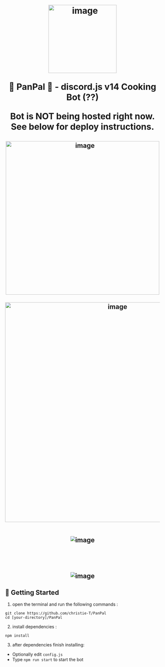 <h1 align="center">
  <br>
<img width="222" alt="image" src="https://github.com/christie-T/PanPal/assets/60620814/ef6d490c-af72-418e-bd20-2218afec110e">
  <br>

<div align="center">

 🍳 PanPal 👯 - discord.js v14 Cooking Bot (??) 
 
 Bot is NOT being hosted right now. See below for deploy instructions.

</div>
    
</h1>


<div align="center">



</div>


<h2 align="center">
<img width="500" alt="image" src="https://github.com/christie-T/PanPal/assets/60620814/286502cf-a362-4fe5-b178-4c125d0c7c5b">

<br>
<br>

<img width="716" alt="image" src="https://github.com/christie-T/PanPal/assets/60620814/61af5c59-d622-405c-9a45-e5131b45d795">

<br>
<br>

![image](https://github.com/christie-T/PanPal/assets/60620814/51873c4c-b8f3-43da-93f1-8d5cdfcadc2c)

<br>
<br>

![image](https://github.com/christie-T/PanPal/assets/60620814/1763e04f-8fe0-44bc-a66c-b40f1dbf4a18)


</h2>

## 🚀 Getting Started

1. open the terminal and run the following commands :

```
git clone https://github.com/christie-T/PanPal
cd [your-directory]/PanPal
```

2. install dependencies :

```
npm install
```

3. after dependencies finish installing: 
  
  - Optionally edit `config.js`
  - Type `npm run start` to start the bot
